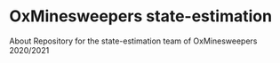 # OxMinesweepers state-estimation
About Repository for the state-estimation team of OxMinesweepers 2020/2021
